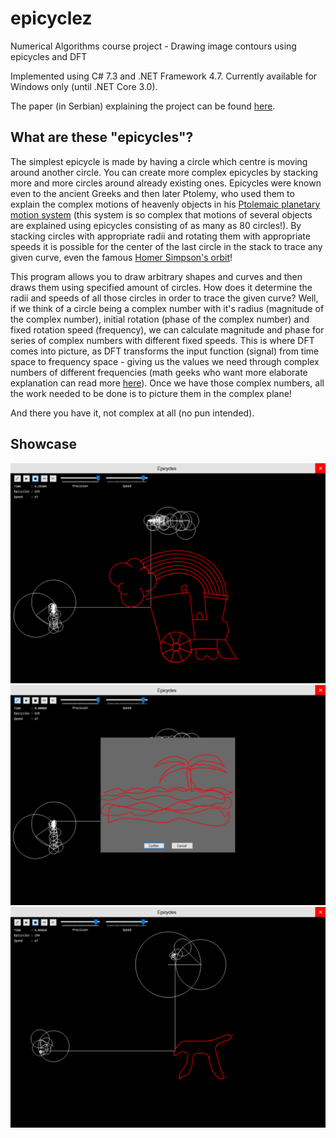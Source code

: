 # epicyclez
Numerical Algorithms course project - Drawing image contours using epicycles and DFT

Implemented using C# 7.3 and .NET Framework 4.7. Currently available for Windows only (until .NET Core 3.0).

The paper (in Serbian) explaining the project can be found [here](paper/paper.pdf).

## What are these "epicycles"?

The simplest epicycle is made by having a circle which centre is moving around another circle. You can create more complex epicycles by stacking more and more circles around already existing ones. Epicycles were known even to the ancient Greeks and then later Ptolemy, who used them to explain the complex motions of heavenly objects in his [Ptolemaic planetary motion system](https://www.britannica.com/science/Ptolemaic-system) (this system is so complex that motions of several objects are explained using epicycles consisting of as many as 80 circles!). By stacking circles with appropriate radii and rotating them with appropriate speeds it is possible for the center of the last circle in the stack to trace any given curve, even the famous [Homer Simpson's orbit](https://www.youtube.com/watch?v=QVuU2YCwHjw)!

This program allows you to draw arbitrary shapes and curves and then draws them using specified amount of circles. How does it determine the radii and speeds of all those circles in order to trace the given curve? Well, if we think of a circle being a complex number with it's radius (magnitude of the complex number), initial rotation (phase of the complex number) and fixed rotation speed (frequency), we can calculate magnitude and phase for series of complex numbers with different fixed speeds. This is where DFT comes into picture, as DFT transforms the input function (signal) from time space to frequency space - giving us the values we need through complex numbers of different frequencies (math geeks who want more elaborate explanation can read more [here](https://brettcvz.github.io/epicycles/)). Once we have those complex numbers, all the work needed to be done is to picture them in the complex plane!

And there you have it, not complex at all (no pun intended).

## Showcase 

![Image1](paper/images/impl1.PNG)
![Image2](paper/images/impl2.PNG)
![Image3](paper/images/impl3.PNG)
